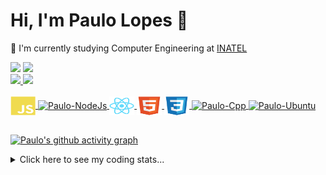 <div>
  <h1> Hi, I'm Paulo Lopes 👋 </h1>
  <p>🔭 I'm currently studying Computer Engineering at <a href="https://inatel.br/home/" target="_blank">INATEL</a>
  
  </p>
  <div align="left"> 
  <a href="https://www.instagram.com/paulotc1999/" target="_blank"><img src="https://img.shields.io/badge/-Instagram-%23E4405F?style=for-the-badge&logo=instagram&logoColor=white" target="_blank"></a>
  <a href="https://www.linkedin.com/in/paulotc1999/" target="_blank"><img src="https://img.shields.io/badge/-LinkedIn-%230077B5?style=for-the-badge&logo=linkedin&logoColor=white" target="_blank"></a> 
</div>
  
</div>
<div align="left">
  <a href="https://github.com/paulotc1999">
  <img height="180em" src="https://github-readme-stats.vercel.app/api?username=paulotc1999&show_icons=true&theme=dark&include_all_commits=true&count_private=true&hide_rank=true"/>
  <img height="180em" src="https://github-readme-stats.vercel.app/api/top-langs/?username=paulotc1999&layout=compact&langs_count=7&theme=dark"/>
</div>
  
 <div style="display: inline_block"><br>
  <img align="center" alt="Paulo-Js" height="30" width="40" src="https://raw.githubusercontent.com/devicons/devicon/master/icons/javascript/javascript-plain.svg">
  <img align="center" alt="Paulo-NodeJs" height="30" width="40" src="https://cdn.jsdelivr.net/gh/devicons/devicon/icons/nodejs/nodejs-plain.svg">
  <img align="center" alt="Paulo-React" height="30" width="40" src="https://raw.githubusercontent.com/devicons/devicon/master/icons/react/react-original.svg">
  <img align="center" alt="Paulo-HTML" height="30" width="40" src="https://raw.githubusercontent.com/devicons/devicon/master/icons/html5/html5-original.svg">
  <img align="center" alt="Paulo-CSS" height="30" width="40" src="https://raw.githubusercontent.com/devicons/devicon/master/icons/css3/css3-original.svg">
  <img align="center" alt="Paulo-Cpp" height="30" width="40" src="https://cdn.jsdelivr.net/gh/devicons/devicon/icons/cplusplus/cplusplus-original.svg">
  <img align="center" alt="Paulo-Ubuntu" height="30" width="40" src="https://cdn.jsdelivr.net/gh/devicons/devicon/icons/ubuntu/ubuntu-plain.svg">
  
</div>
</a>

</br>

[![Paulo's github activity graph](https://activity-graph.herokuapp.com/graph?username=paulotc1999&theme=chartreuse-dark)](https://github.com/ashutosh00710/github-readme-activity-graph)


<div>
<details>
      <summary>Click here to see my coding stats...</summary>
      
<!--START_SECTION:waka-->
![Code Time](http://img.shields.io/badge/Code%20Time-25%20hrs%205%20mins-blue)

![Profile Views](http://img.shields.io/badge/Profile%20Views-12-blue)

![Lines of code](https://img.shields.io/badge/From%20Hello%20World%20I%27ve%20Written-490%20Thousand%20lines%20of%20code-blue)

**I'm an Early 🐤** 

```text
🌞 Morning    82 commits     ██████████░░░░░░░░░░░░░░░   43.39% 
🌆 Daytime    48 commits     ██████░░░░░░░░░░░░░░░░░░░   25.4% 
🌃 Evening    58 commits     ███████░░░░░░░░░░░░░░░░░░   30.69% 
🌙 Night      1 commits      ░░░░░░░░░░░░░░░░░░░░░░░░░   0.53%

```
📅 **I'm Most Productive on Sunday** 

```text
Monday       26 commits     ███░░░░░░░░░░░░░░░░░░░░░░   13.76% 
Tuesday      33 commits     ████░░░░░░░░░░░░░░░░░░░░░   17.46% 
Wednesday    13 commits     █░░░░░░░░░░░░░░░░░░░░░░░░   6.88% 
Thursday     29 commits     ███░░░░░░░░░░░░░░░░░░░░░░   15.34% 
Friday       29 commits     ███░░░░░░░░░░░░░░░░░░░░░░   15.34% 
Saturday     20 commits     ██░░░░░░░░░░░░░░░░░░░░░░░   10.58% 
Sunday       39 commits     █████░░░░░░░░░░░░░░░░░░░░   20.63%

```


📊 **This Week I Spent My Time On** 

```text
⌚︎ Time Zone: America/Sao_Paulo

💬 Programming Languages: 
JavaScript               4 hrs 4 mins        ███████████████████░░░░░░   75.98% 
YAML                     49 mins             ███░░░░░░░░░░░░░░░░░░░░░░   15.26% 
Git Config               12 mins             █░░░░░░░░░░░░░░░░░░░░░░░░   3.89% 
JSON                     10 mins             ░░░░░░░░░░░░░░░░░░░░░░░░░   3.27% 
HTML                     3 mins              ░░░░░░░░░░░░░░░░░░░░░░░░░   0.96%

🔥 Editors: 
VS Code                  5 hrs 21 mins       █████████████████████████   100.0%

💻 Operating System: 
Windows                  3 hrs 35 mins       ████████████████░░░░░░░░░   66.88% 
Linux                    1 hr 46 mins        ████████░░░░░░░░░░░░░░░░░   33.12%

```


 Last Updated on 25/01/2022 01:02:18 UTC
<!--END_SECTION:waka-->


